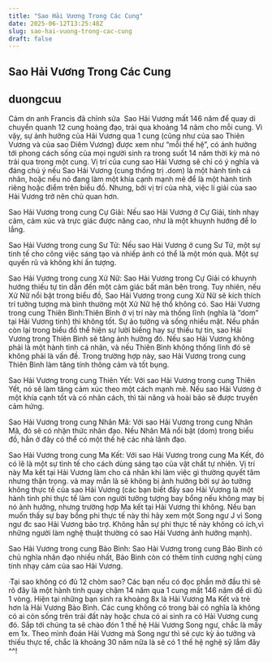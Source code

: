 ```yaml
---
title: "Sao Hải Vương Trong Các Cung"
date: 2025-06-12T13:25:48Z
slug: sao-hai-vuong-trong-cac-cung
draft: false
---
```


## Sao Hải Vương Trong Các Cung

## duongcuu

Cảm ơn anh Francis đã chỉnh sửa ​ 
Sao Hải Vương mất 146 năm để quay di chuyển quanh 12 cung hoàng đạo, trải qua khoảng 14 năm cho mỗi cung. Vì vậy, sự ảnh hưởng của Hải Vương qua 1 cung (cũng như của sao Thiên Vương và của sao Diêm Vương) được xem như “mỗi thế hệ”, có ảnh hưởng tới phong cách sống của mọi người sinh ra trong suốt 14 năm thời kỳ mà nó trải qua trong một cung.
Vị trí của cung sao Hải Vương sẽ chỉ có ý nghĩa và đáng chú ý nếu Sao Hải Vương (cung thống trị .dom) là một hành tinh cá nhân, hoặc nếu nó đang làm một khía cạnh mạnh mẽ để là một hành tinh riêng hoặc điểm trên biểu đồ. Nhưng, bởi vị trí của nhà, việc lí giải của sao Hải Vương trở nên chủ quan hơn.
 
Sao Hải Vương trong cung Cự Giải: Nếu sao Hải Vương ở Cự Giải, tính nhạy cảm, cảm xúc và trực giác được nâng cao, như là một khuynh hướng để lo lắng.
 
Sao Hải Vương trong cung Sư Tử: Nếu sao Hải Vương ở cung Sư Tử, một sự tinh tế cho công việc sáng tạo và nhiếp ảnh có thể là một món quà. Một sự quyến rũ và không khí ấn tượng.
 
Sao Hải Vương trong cung Xử Nữ: Sao Hải Vương trong Cự Giải có khuynh hướng thiếu tự tin dẫn đến một cảm giác bất mãn bên trong. Tuy nhiên, nếu Xử Nữ nổi bật trong biểu đồ, Sao Hải Vương trong cung Xử Nữ sẽ kích thích trí tưởng tượng mà bình thường một Xử Nữ hệ thổ không có.
Sao Hải Vương trong cung Thiên Bình:Thiên Bình ở vị trí này mà thống lĩnh (nghĩa là “dom” tại Hải Vương tinh) thì không tốt. Sự ảo tưởng và sống nhiều mặt. Nếu phần còn lại trong biểu đồ thể hiện sự lười biếng hay sự thiếu tự tin, sao Hải Vương trong Thiên Bình sẽ tăng ảnh hưởng đó. Nếu sao Hải Vương không phải là một hành tinh cá nhân, và nếu Thiên Bình không thống lĩnh đó sẽ không phải là vấn đề. Trong trường hợp này, sao Hải Vương trong cung Thiên Bình làm tăng tính thông cảm và tốt bụng.
 
Sao Hải Vương trong cung Thiên Yết: Với sao Hải Vương trong cung Thiên Yết, nó sẽ làm tăng cảm xúc theo một cách mạnh mẽ. Nếu sao Hải Vương ở một khía cạnh tốt và có nhân cách, thì tài năng và hoài bão sẽ được truyền cảm hứng.
 
Sao Hải Vương trong cung Nhân Mã: Với sao Hải Vương trong cung Nhân Mã, đó sẽ có nhận thức nhân đạo. Nếu Nhân Mã nổi bật (dom) trong biểu đồ, hẳn ở đây có thể có một thế hệ các nhà lãnh đạo.
 
Sao Hải Vương trong cung Ma Kết: Với sao Hải Vương trong cung Ma Kết, đó có lẽ là một sự tinh tế cho cách dùng sáng tạo của vật chất tự nhiên. Vị trí này Ma kết tại Hải Vương làm cho cá nhân khi làm việc gì thường quyết tâm nhưng thận trọng. và may mắn là sẽ không bị ảnh hưởng bởi sự ảo tưởng không thực tế của sao Hải Vương (các bạn biết đấy sao Hải Vương là một hành tinh phi thực tế làm con người tưởng tượng bay bổng nếu không may bị nó ảnh hưởng, nhưng trường hợp Ma kết tại Hải Vương thì không. Nếu bạn muốn thấy sự bay bổng phi thực tế này thì hãy xem một Song ngư J vì Song ngư đc sao Hải Vương bảo trợ. Không hẳn sự phi thực tế này không có ích,vì những người làm nghệ thuật thường có sao Hải Vương ảnh hưởng mạnh).
 
Sao Hải Vương trong cung Bảo Bình: Sao Hải Vương trong cung Bảo Bình có chủ nghĩa nhân đạo nhiều nhất, Bảo Bình còn có thêm tính cương nghị cùng tính nhạy cảm của sao Hải Vương.
 
 
 
·Tại sao không có đủ 12 chòm sao? Các bạn nếu có đọc phần mở đầu thì sẽ rõ đây là một hành tinh quay chậm 14 năm qua 1 cung mất 146 năm để di đủ 1 vòng. Hiện tại những bạn sinh ra khoảng 8x là Hải Vương Ma Kết và trẻ hơn là Hải Vương Bảo Bình. Các cung không có trong bài có nghĩa là không có ai còn sống trên trái đất này hoặc chưa có ai sinh ra có Hải Vương cung đó. Sắp tới chúng ta sẽ chào đón 1 thế hệ Hải Vương Song ngư, chắc là mấy em 1x. Theo mình đoán Hải Vương mà Song ngư thì sẽ cực kỳ ảo tưởng và thiếu thực tế, chắc là khoảng 30 năm nữa là sẽ có 1 thế hệ nghệ sỹ lắm đây ^^!